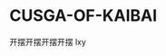 <!--
 * @Author: your name
 * @Date: 2022-02-06 11:37:27
 * @LastEditTime: 2022-02-06 12:04:17
 * @LastEditors: Please set LastEditors
 * @Description: 打开koroFileHeader查看配置 进行设置: https://github.com/OBKoro1/koro1FileHeader/wiki/%E9%85%8D%E7%BD%AE
 * @FilePath: \CUSGA-OF-KAIBAI\README.md
-->
# CUSGA-OF-KAIBAI
开摆开摆开摆开摆
lxy
